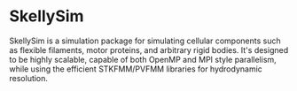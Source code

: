 # SkellySim
SkellySim is a simulation package for simulating cellular components such as flexible filaments, motor proteins, and arbitrary rigid bodies.
It's designed to be highly scalable, capable of both OpenMP and MPI style parallelism, while using the efficient STKFMM/PVFMM libraries for hydrodynamic resolution.
